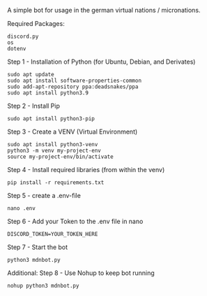 A simple bot for usage in the german virtual nations / micronations.

Required Packages:

    discord.py
    os
    dotenv

Step 1 - Installation of Python (for Ubuntu, Debian, and Derivates)

    sudo apt update
    sudo apt install software-properties-common
    sudo add-apt-repository ppa:deadsnakes/ppa
    sudo apt install python3.9

Step 2 - Install Pip

    sudo apt install python3-pip

Step 3 - Create a VENV (Virtual Environment)

    sudo apt install python3-venv
    python3 -m venv my-project-env
    source my-project-env/bin/activate

Step 4 - Install required libraries (from within the venv)

    pip install -r requirements.txt

Step 5 - create a .env-file

    nano .env
Step 6 - Add your Token to the .env file in nano

    DISCORD_TOKEN=YOUR_TOKEN_HERE

Step 7 - Start the bot

    python3 mdnbot.py

Additional: Step 8 - Use Nohup to keep bot running
    
    nohup python3 mdnbot.py